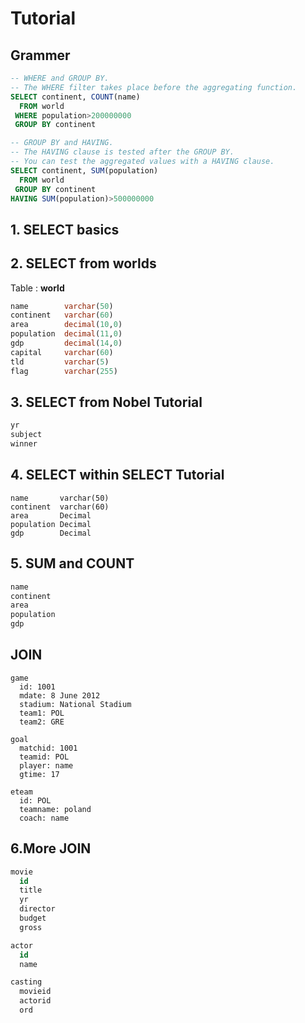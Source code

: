 # Tutorial

## Grammer

```sql
-- WHERE and GROUP BY.
-- The WHERE filter takes place before the aggregating function.
SELECT continent, COUNT(name)
  FROM world
 WHERE population>200000000
 GROUP BY continent
```

```sql
-- GROUP BY and HAVING.
-- The HAVING clause is tested after the GROUP BY.
-- You can test the aggregated values with a HAVING clause.
SELECT continent, SUM(population)
  FROM world
 GROUP BY continent
HAVING SUM(population)>500000000
```

## 1. SELECT basics

## 2. SELECT from worlds

Table : **world**

```sql
name        varchar(50)
continent   varchar(60)
area        decimal(10,0)
population  decimal(11,0)
gdp         decimal(14,0)
capital     varchar(60)
tld         varchar(5)
flag        varchar(255)
```

## 3. SELECT from Nobel Tutorial

```sql
yr
subject
winner
```

## 4. SELECT within SELECT Tutorial

```sql:world
name       varchar(50)
continent  varchar(60)
area       Decimal
population Decimal
gdp        Decimal
```

## 5. SUM and COUNT

```sql
name
continent
area
population
gdp
```

## JOIN

```
game
  id: 1001
  mdate: 8 June 2012
  stadium: National Stadium
  team1: POL
  team2: GRE

goal
  matchid: 1001
  teamid: POL
  player: name
  gtime: 17

eteam
  id: POL
  teamname: poland
  coach: name
```

## 6.More JOIN

```sql
movie
  id
  title
  yr
  director
  budget
  gross

actor
  id
  name

casting
  movieid
  actorid
  ord
```
